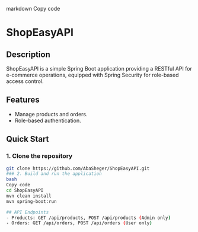 markdown
Copy code
# ShopEasyAPI

## Description
ShopEasyAPI is a simple Spring Boot application providing a RESTful API for e-commerce operations, equipped with Spring Security for role-based access control.

## Features
- Manage products and orders.
- Role-based authentication.

## Quick Start

### 1. Clone the repository
```bash
git clone https://github.com/AbaSheger/ShopEasyAPI.git
### 2. Build and run the application
bash
Copy code
cd ShopEasyAPI
mvn clean install
mvn spring-boot:run

## API Endpoints
- Products: GET /api/products, POST /api/products (Admin only)
- Orders: GET /api/orders, POST /api/orders (User only)
